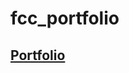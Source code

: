 # fcc_portfolio

<h2><a href="http://codepen.io/drsherlock/full/QbebgQ/" target="_blank">Portfolio</a></h2>
